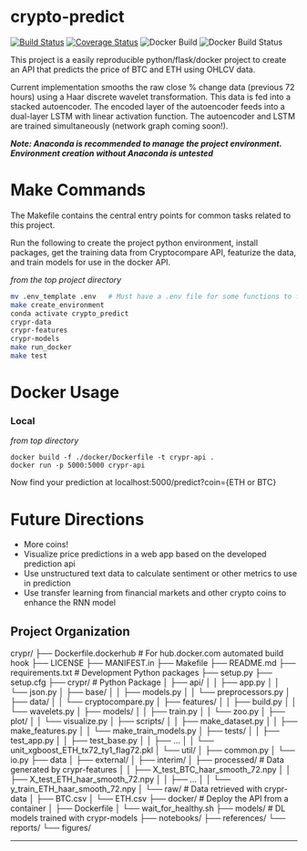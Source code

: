 crypto-predict
==============================
[![Build Status](https://travis-ci.com/daniel-cortez-stevenson/crypto-predict.svg?branch=master)](https://travis-ci.com/daniel-cortez-stevenson/crypto-predict)
[![Coverage Status](https://coveralls.io/repos/github/daniel-cortez-stevenson/crypto-predict/badge.svg?branch=master)](https://coveralls.io/github/daniel-cortez-stevenson/crypto-predict?branch=master)
![Docker Build](https://img.shields.io/docker/automated/danielstevenson/crypto-predict.svg)
![Docker Build Status](https://img.shields.io/docker/build/danielstevenson/crypto-predict.svg)

This project is a easily reproducible python/flask/docker project to
create an API that predicts the price of BTC and ETH using OHLCV data.

Current implementation smooths the raw close % change data (previous 72 hours) using a Haar discrete wavelet transformation. This data
is fed into a stacked autoencoder. The encoded layer of the autoencoder feeds into a dual-layer LSTM with linear activation function. The autoencoder and LSTM are trained simultaneously (network graph coming soon!).

***Note: Anaconda is recommended to manage the project environment. Environment creation without Anaconda is untested***

Make Commands
========

The Makefile contains the central entry points for common tasks related to this project.

Run the following to create the project python environment, install packages, get the training data from Cryptocompare API, featurize the data, and train models for use in the docker API.

*from the top project directory*
```bash
mv .env_template .env   # Must have a .env file for some functions to find correct path
make create_environment
conda activate crypto_predict
crypr-data
crypr-features
crypr-models
make run_docker
make test
```

Docker Usage
============
### Local
<i> from top directory </i>
```docker
docker build -f ./docker/Dockerfile -t crypr-api .
docker run -p 5000:5000 crypr-api
```
Now find your prediction at localhost:5000/predict?coin={ETH or BTC}

Future Directions
=================
- More coins!
- Visualize price predictions in a web app based on the developed prediction api
- Use unstructured text data to calculate sentiment or other metrics to use in prediction
- Use transfer learning from financial markets and other crypto coins to enhance the RNN model

Project Organization
------------
crypr/
├── Dockerfile.dockerhub        # For hub.docker.com automated build hook
├── LICENSE
├── MANIFEST.in
├── Makefile
├── README.md
├── requirements.txt            # Development Python packages
├── setup.py
├── setup.cfg
├── crypr/                      # Python Package
│   ├── api/
│   │   ├── app.py
│   │   └── json.py
│   ├── base/
│   │   ├── models.py
│   │   └── preprocessors.py
│   ├── data/
│   │   └── cryptocompare.py
│   ├── features/
│   │   ├── build.py
│   │   └── wavelets.py
│   ├── models/
│   │   ├── train.py
│   │   └── zoo.py
│   ├── plot/
│   │   └── visualize.py
│   ├── scripts/
│   │   ├── make_dataset.py
│   │   ├── make_features.py
│   │   └── make_train_models.py
│   ├── tests/
│   │   ├── test_app.py
│   │   ├── test_base.py
│   │   ├── ...
│   │   └── unit_xgboost_ETH_tx72_ty1_flag72.pkl
│   └── util/
│       ├── common.py
│       └── io.py
├── data
│   ├── external/
│   ├── interim/
│   ├── processed/                           # Data generated by crypr-features
│   │   ├── X_test_BTC_haar_smooth_72.npy
│   │   ├── X_test_ETH_haar_smooth_72.npy
│   │   ├── ...
│   │   └── y_train_ETH_haar_smooth_72.npy
│   └── raw/                                 # Data retrieved with crypr-data
│       ├── BTC.csv
│       └── ETH.csv
├── docker/                                  # Deploy the API from a container
│   ├── Dockerfile
│   └── wait_for_healthy.sh
├── models/                                  # DL models trained with crypr-models
├── notebooks/
├── references/
└── reports/
    └── figures/


--------
